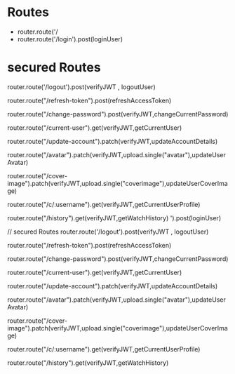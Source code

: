 # Routes 




 
- router.route('/ 
- router.route('/login').post(loginUser)


# secured Routes 
router.route('/logout').post(verifyJWT , logoutUser)

router.route("/refresh-token").post(refreshAccessToken)

router.route("/change-password").post(verifyJWT,changeCurrentPassword)

router.route("/current-user").get(verifyJWT,getCurrentUser)

router.route("/update-account").patch(verifyJWT,updateAccountDetails)

router.route("/avatar").patch(verifyJWT,upload.single("avatar"),updateUserAvatar)

router.route("/cover-image").patch(verifyJWT,upload.single("coverimage"),updateUserCoverImage)

router.route("/c/:username").get(verifyJWT,getCurrentUserProfile)

router.route("/history").get(verifyJWT,getWatchHistory)
').post(loginUser)


// secured Routes 
router.route('/logout').post(verifyJWT , logoutUser)

router.route("/refresh-token").post(refreshAccessToken)

router.route("/change-password").post(verifyJWT,changeCurrentPassword)

router.route("/current-user").get(verifyJWT,getCurrentUser)

router.route("/update-account").patch(verifyJWT,updateAccountDetails)

router.route("/avatar").patch(verifyJWT,upload.single("avatar"),updateUserAvatar)

router.route("/cover-image").patch(verifyJWT,upload.single("coverimage"),updateUserCoverImage)

router.route("/c/:username").get(verifyJWT,getCurrentUserProfile)

router.route("/history").get(verifyJWT,getWatchHistory)



